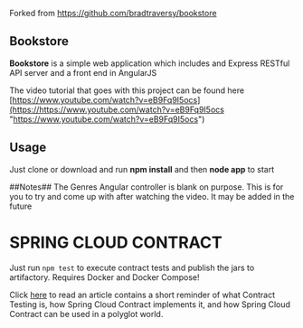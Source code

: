 Forked from https://github.com/bradtraversy/bookstore

## Bookstore ##

**Bookstore** is a simple web application which includes and Express RESTful API server and a front end in AngularJS

The video tutorial that goes with this project can be found here
[https://www.youtube.com/watch?v=eB9Fq9I5ocs](https://https://www.youtube.com/watch?v=eB9Fq9I5ocs "https://www.youtube.com/watch?v=eB9Fq9I5ocs")

## Usage ##
Just clone or download and run **npm install** and then **node app** to start

##Notes##
The Genres Angular controller is blank on purpose. This is for you to try and come up with after watching the video. It may be added in the future

# SPRING CLOUD CONTRACT #

Just run `npm test` to execute contract tests and publish the jars to artifactory.
Requires Docker and Docker Compose!

Click [here](spring-cloud-contract.adoc) to read an article contains a short reminder of what Contract Testing is, how Spring Cloud Contract implements it, and how Spring Cloud Contract can be used in a polyglot world.
